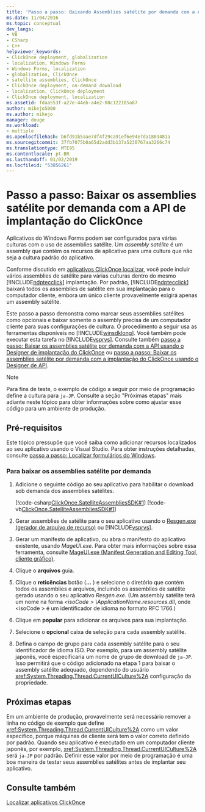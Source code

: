 ```yaml
---
title: 'Passo a passo: Baixando Assemblies satélite por demanda com a API de implantação do ClickOnce | Microsoft Docs'
ms.date: 11/04/2016
ms.topic: conceptual
dev_langs:
- VB
- CSharp
- C++
helpviewer_keywords:
- ClickOnce deployment, globalization
- localization, Windows Forms
- Windows Forms, localization
- globalization, ClickOnce
- satellite assemblies, ClickOnce
- ClickOnce deployment, on-demand download
- localization, ClickOnce deployment
- ClickOnce deployment, localization
ms.assetid: fdaa553f-a27e-44eb-a4e2-08c122105a87
author: mikejo5000
ms.author: mikejo
manager: douge
ms.workload:
- multiple
ms.openlocfilehash: b6fd91b5aae7df4f29ca91ef6e94e7da1803481a
ms.sourcegitcommit: 37fb7075b0a65d2add3b137a5230767aa3266c74
ms.translationtype: MTE95
ms.contentlocale: pt-BR
ms.lasthandoff: 01/02/2019
ms.locfileid: "53856261"
---
```

# <a name="walkthrough-download-satellite-assemblies-on-demand-with-the-clickonce-deployment-api"></a>Passo a passo: Baixar os assemblies satélite por demanda com a API de implantação do ClickOnce
Aplicativos do Windows Forms podem ser configurados para várias culturas com o uso de assemblies satélite. Um *assembly satélite* é um assembly que contém os recursos de aplicativo para uma cultura que não seja a cultura padrão do aplicativo.  
  
 Conforme discutido em [aplicativos ClickOnce localizar](../deployment/localizing-clickonce-applications.md), você pode incluir vários assemblies de satélite para várias culturas dentro do mesmo [!INCLUDE[ndptecclick](../deployment/includes/ndptecclick_md.md)] implantação. Por padrão, [!INCLUDE[ndptecclick](../deployment/includes/ndptecclick_md.md)] baixará todos os assemblies de satélite em sua implantação para o computador cliente, embora um único cliente provavelmente exigirá apenas um assembly satélite.  
  
 Este passo a passo demonstra como marcar seus assemblies satélites como opcionais e baixar somente o assembly precisa de um computador cliente para suas configurações de cultura. O procedimento a seguir usa as ferramentas disponíveis no [!INCLUDE[winsdklong](../deployment/includes/winsdklong_md.md)]. Você também pode executar esta tarefa no [!INCLUDE[vsprvs](../code-quality/includes/vsprvs_md.md)].  Consulte também [passo a passo: Baixar os assemblies satélite por demanda com a API usando o Designer de implantação do ClickOnce](/previous-versions/visualstudio/visual-studio-2012/ms366788(v=vs.110)) ou [passo a passo: Baixar os assemblies satélite por demanda com a implantação do ClickOnce usando o Designer de API](/previous-versions/visualstudio/visual-studio-2013/ms366788(v=vs.120)).  
  
> [!NOTE]
>  Para fins de teste, o exemplo de código a seguir por meio de programação define a cultura para `ja-JP`. Consulte a seção "Próximas etapas" mais adiante neste tópico para obter informações sobre como ajustar esse código para um ambiente de produção.  
  
## <a name="prerequisites"></a>Pré-requisitos  
 Este tópico pressupõe que você saiba como adicionar recursos localizados ao seu aplicativo usando o Visual Studio. Para obter instruções detalhadas, consulte [passo a passo: Localizar formulários do Windows](/previous-versions/visualstudio/visual-studio-2010/y99d1cd3(v=vs.100)).  
  
### <a name="to-download-satellite-assemblies-on-demand"></a>Para baixar os assemblies satélite por demanda  
  
1. Adicione o seguinte código ao seu aplicativo para habilitar o download sob demanda dos assemblies satélites.  
  
    [!code-csharp[ClickOnce.SatelliteAssembliesSDK#1](../deployment/codesnippet/CSharp/walkthrough-downloading-satellite-assemblies-on-demand-with-the-clickonce-deployment-api_1.cs)]
    [!code-vb[ClickOnce.SatelliteAssembliesSDK#1](../deployment/codesnippet/VisualBasic/walkthrough-downloading-satellite-assemblies-on-demand-with-the-clickonce-deployment-api_1.vb)]  
  
2. Gerar assemblies de satélite para o seu aplicativo usando o [Resgen.exe (gerador de arquivo de recurso)](/dotnet/framework/tools/resgen-exe-resource-file-generator) ou [!INCLUDE[vsprvs](../code-quality/includes/vsprvs_md.md)].  
  
3. Gerar um manifesto de aplicativo, ou abra o manifesto do aplicativo existente, usando *MageUI.exe*. Para obter mais informações sobre essa ferramenta, consulte [MageUI.exe (Manifest Generation and Editing Tool, cliente gráfico)](/dotnet/framework/tools/mageui-exe-manifest-generation-and-editing-tool-graphical-client).  
  
4. Clique o **arquivos** guia.  
  
5. Clique o **reticências** botão (**...** ) e selecione o diretório que contém todos os assemblies e arquivos, incluindo os assemblies de satélite gerado usando o seu aplicativo *Resgen.exe*. (Um assembly satélite terá um nome na forma  *\<isoCode > \ApplicationName.resources.dll*, onde \<isoCode > é um identificador de idioma no formato RFC 1766.)  
  
6. Clique em **popular** para adicionar os arquivos para sua implantação.  
  
7. Selecione o **opcional** caixa de seleção para cada assembly satélite.  
  
8. Defina o campo de grupo para cada assembly satélite para o seu identificador de idioma ISO. Por exemplo, para um assembly satélite japonês, você especificaria um nome de grupo de download de `ja-JP`. Isso permitirá que o código adicionado na etapa 1 para baixar o assembly satélite adequado, dependendo do usuário <xref:System.Threading.Thread.CurrentUICulture%2A> configuração da propriedade.  
  
## <a name="next-steps"></a>Próximas etapas  
 Em um ambiente de produção, provavelmente será necessário remover a linha no código de exemplo que define <xref:System.Threading.Thread.CurrentUICulture%2A> como um valor específico, porque máquinas de cliente será tem o valor correto definido por padrão. Quando seu aplicativo é executado em um computador cliente japonês, por exemplo, <xref:System.Threading.Thread.CurrentUICulture%2A> será `ja-JP` por padrão. Definir esse valor por meio de programação é uma boa maneira de testar seus assemblies satélites antes de implantar seu aplicativo.  
  
## <a name="see-also"></a>Consulte também  
 [Localizar aplicativos ClickOnce](../deployment/localizing-clickonce-applications.md)